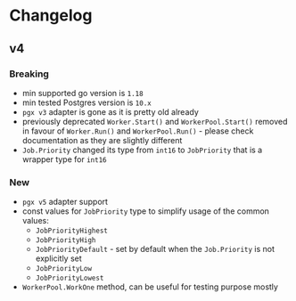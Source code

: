 # Changelog

## v4

### Breaking

- min supported go version is `1.18`
- min tested Postgres version is `10.x`
- `pgx v3` adapter is gone as it is pretty old already
- previously deprecated `Worker.Start()` and `WorkerPool.Start()` removed in favour of `Worker.Run()`
  and `WorkerPool.Run()` - please check documentation as they are slightly different
- `Job.Priority` changed its type from `int16` to `JobPriority` that is a wrapper type for `int16`

### New

- `pgx v5` adapter support
- const values for `JobPriority` type to simplify usage of the common values:
  - `JobPriorityHighest`
  - `JobPriorityHigh`
  - `JobPriorityDefault` - set by default when the `Job.Priority` is not explicitly set
  - `JobPriorityLow`
  - `JobPriorityLowest`
- `WorkerPool.WorkOne` method, can be useful for testing purpose mostly
